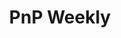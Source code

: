 ---
title: "PnP Weekly"
description: "Vesa Juvonen and Waldek Mastykarz talk about the latest news in the community"
image: "/images/sample-background.webp"
externalUrl: "https://pnpweekly.podbean.com/"
---